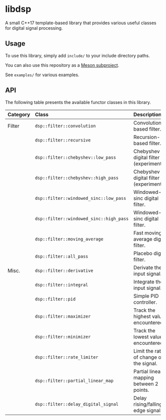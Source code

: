 # libdsp

A small C++17 template-based library that provides various useful
classes for digital signal processing.

## Usage

To use this library, simply add `include/` to your include directory paths.

You can also use this repository as a [Meson subproject](https://mesonbuild.com/Subprojects.html).

See `examples/` for various examples.


## API

The following table presents the available functor classes in this library.

| Category | Class                                   | Description                              |
|:---------|:----------------------------------------|:-----------------------------------------|
| Filter   | `dsp::filter::convolution`              | Convolution-based filter.                |
|          | `dsp::filter::recursive`                | Recursion-based filter.                  |
|          | `dsp::filter::chebyshev::low_pass`      | Chebyshev digital filter (experimental). |
|          | `dsp::filter::chebyshev::high_pass`     | Chebyshev digital filter (experimental). |
|          | `dsp::filter::windowed_sinc::low_pass`  | Windowed-sinc digital filter.            |
|          | `dsp::filter::windowed_sinc::high_pass` | Windowed-sinc digital filter.            |
|          | `dsp::filter::moving_average`           | Fast moving average digital filter.      |
|          | `dsp::filter::all_pass`                 | Placebo digital filter.                  |
| Misc.    | `dsp::filter::derivative`               | Derivate the input signal.               |
|          | `dsp::filter::integral`                 | Integrate the input signal.              |
|          | `dsp::filter::pid`                      | Simple PID controller.                   |
|          | `dsp::filter::maximizer`                | Track the highest value encountered.     |
|          | `dsp::filter::minimizer`                | Track the lowest value encountered.      |
|          | `dsp::filter::rate_limiter`             | Limit the rate of change of the signal.  |
|          | `dsp::filter::partial_linear_map`       | Partial linear mapping between 2 points. |
|          | `dsp::filter::delay_digital_signal`     | Delay rising/falling edge signal.        |